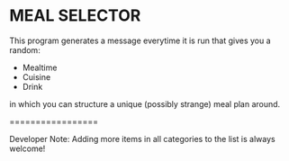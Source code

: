 **MEAL SELECTOR**
=================

This program generates a message everytime it is run that gives you a random:

* Mealtime
* Cuisine
* Drink

in which you can structure a unique (possibly strange) meal plan around.

=================

Developer Note: Adding more items in all categories to the list is always welcome!